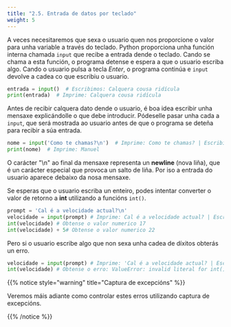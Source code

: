 ```yaml
---
title: "2.5. Entrada de datos por teclado"
weight: 5
---
```


A veces necesitaremos que sexa o usuario quen nos proporcione o valor para unha variable a través do teclado. Python proporciona unha función interna chamada `input` que recibe a entrada dende o teclado. Cando se chama a esta función, o programa detense e espera a que o usuario escriba algo. Cando o usuario pulsa a tecla *Enter*, o programa continúa e `input` devolve a cadea co que escribiu o usuario.

```python
entrada = input()  # Escribimos: Calquera cousa ridícula
print(entrada)  # Imprime: Calquera cousa ridícula
```

Antes de recibir calquera dato dende o usuario, é boa idea escribir unha mensaxe explicándolle o que debe introducir. Pódeselle pasar unha cada a `input`, que será mostrada ao usuario antes de que o programa se deteña para recibir a súa entrada.

```python
nome = input('Como te chamas?\n')  # Imprime: Como te chamas? | Escribimos: Manuel
print(nome)  # Imprime: Manuel
```

O carácter "\n" ao final da mensaxe representa un **newline** (nova liña), que é un carácter especial que provoca un salto de liña. Por iso a entrada do usuario aparece debaixo da nosa mensaxe.

Se esperas que o usuario escriba un enteiro, podes intentar converter o valor de retorno a **int** utilizando a funcións `int()`.

```python
prompt = 'Cal é a velocidade actual?\n'
velocidade = input(prompt) # Imprime: Cal é a velocidade actual? | Escribimos: 17
int(velocidade) # Obtense o valor numerico 17
int(velocidade) + 5# Obtense o valor numerico 22
```

Pero si o usuario escribe algo que non sexa unha cadea de díxitos obterás un erro.

```python
velocidade = input(prompt) # Imprime: 'Cal é a velocidade actual? | Escribimos: A que velocidade te refires?
int(velocidade) # Obtense o erro: ValueError: invalid literal for int()
```

{{% notice style="warning" title="Captura de excepcións" %}}

Veremos máis adiante como controlar estes erros utilizando captura de excepcións.

{{% /notice %}}

